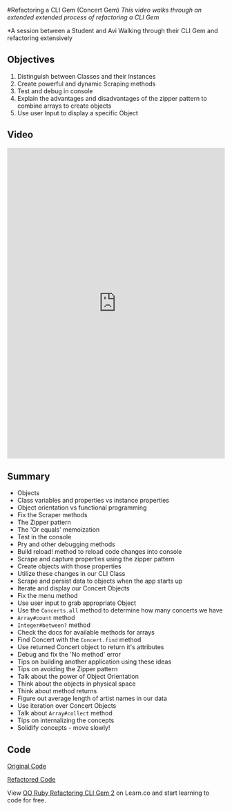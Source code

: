
#Refactoring a CLI Gem (Concert Gem)
​*This video walks through an extended extended process of refactoring a CLI Gem*​

*A session between a Student and Avi Walking through their CLI Gem and refactoring extensively

## Objectives

1. Distinguish between Classes and their Instances
2. Create powerful and dynamic Scraping methods
3. Test and debug in console
4. Explain the advantages and disadvantages of the zipper pattern to combine arrays to create objects
5. Use user Input to display a specific Object


## Video

<iframe width="100%" height="720" src="https://www.youtube.com/embed/Lt0oyHiKWIw?rel=0&amp;showinfo=0" frameborder="0" allowfullscreen></iframe>


## Summary

* Objects 
 * Class variables and properties vs instance properties
 * Object orientation vs functional programming
* Fix the Scraper methods
* The Zipper pattern
* The 'Or equals' memoization 
* Test in the console
 * Pry and other debugging methods
 * Build reload! method to reload code changes into console
* Scrape and capture properties using the zipper pattern
 * Create objects with those properties
* Utilize these changes in our CLI Class
 * Scrape and persist data to objects when the app starts up
* Iterate and display our Concert Objects
 * Fix the menu method
* Use user input to grab appropriate Object
 * Use the `Concerts.all` method to determine how many concerts we have
 * `Array#count` method
 * `Integer#between?` method
 * Check the docs for available methods for arrays 
* Find Concert with the `Concert.find` method
* Use returned Concert object to return it's attributes
* Debug and fix the 'No method' error   
* Tips on building another application using these ideas
* Tips on avoiding the Zipper pattern
* Talk about the power of Object Orientation
 * Think about the objects in physical space
 * Think about method returns
* Figure out average length of artist names in our data
 * Use iteration over Concert Objects
 * Talk about `Array#collect` method
* Tips on internalizing the concepts
 * Solidify concepts - move slowly!


## Code

[Original Code](https://github.com/benser1/cli-upcoming-concerts/tree/8652e5c285ca779fd2fa94f0490f726a0ec22b6f)

[Refactored Code](https://github.com/benser1/cli-upcoming-concerts)
<p class='util--hide'>View <a href='https://learn.co/lessons/oo-ruby-refactoring-cli-gem-2'>OO Ruby Refactoring CLI Gem 2</a> on Learn.co and start learning to code for free.</p>
